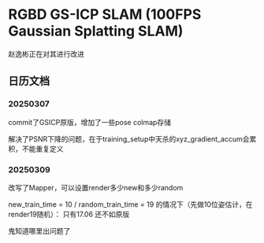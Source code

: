 

# RGBD GS-ICP SLAM (100FPS Gaussian Splatting SLAM)

赵逸彬正在对其进行改进

## 日历文档
### 20250307

commit了GSICP原版，增加了一些pose colmap存储

解决了PSNR下降的问题，在于training_setup中天杀的xyz_gradient_accum会累积，不能重复定义

### 20250309

改写了Mapper，可以设置render多少new和多少random

new_train_time = 10 / random_train_time = 19 的情况下（先做10位姿估计，在render19随机）：
只有17.06 还不如原版

鬼知道哪里出问题了

